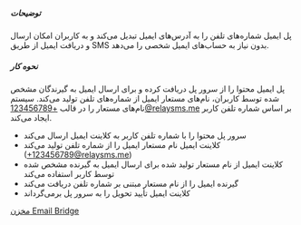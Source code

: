 ##### توضیحات

پل ایمیل شماره‌های تلفن را به آدرس‌های ایمیل تبدیل می‌کند و به کاربران امکان ارسال و دریافت ایمیل از طریق SMS بدون نیاز به حساب‌های ایمیل شخصی را می‌دهد.

##### نحوه کار

پل ایمیل محتوا را از سرور پل دریافت کرده و برای ارسال ایمیل به گیرندگان مشخص شده توسط کاربران، نام‌های مستعار ایمیل از شماره‌های تلفن تولید می‌کند. سیستم نام‌های مستعار را در قالب +123456789@relaysms.me بر اساس شماره تلفن کاربر ایجاد می‌کند.

- سرور پل محتوا را با شماره تلفن کاربر به کلاینت ایمیل ارسال می‌کند
- کلاینت ایمیل نام مستعار ایمیل را از شماره تلفن تولید می‌کند (+123456789@relaysms.me)
- کلاینت ایمیل از نام مستعار تولید شده برای ارسال ایمیل به گیرنده مشخص شده توسط کاربر استفاده می‌کند
- گیرنده ایمیل را از نام مستعار مبتنی بر شماره تلفن دریافت می‌کند
- کلاینت ایمیل تأیید تحویل را به سرور پل برمی‌گرداند

[مخزن Email Bridge](https://github.com/smswithoutborders/RelaySMS-Bridge-EmailClient)
